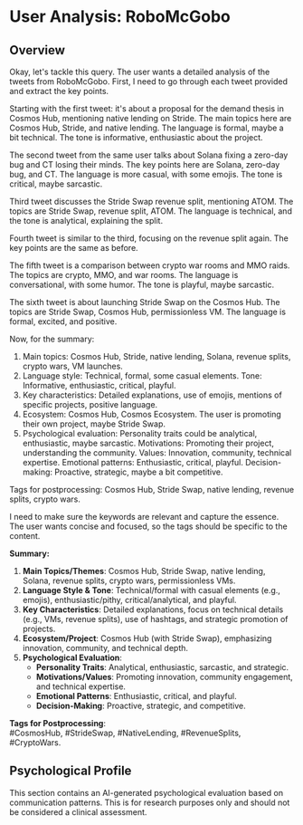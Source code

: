 # User Analysis: RoboMcGobo

## Overview

<think>
Okay, let's tackle this query. The user wants a detailed analysis of the tweets from RoboMcGobo. First, I need to go through each tweet provided and extract the key points.

Starting with the first tweet: it's about a proposal for the demand thesis in Cosmos Hub, mentioning native lending on Stride. The main topics here are Cosmos Hub, Stride, and native lending. The language is formal, maybe a bit technical. The tone is informative, enthusiastic about the project.

The second tweet from the same user talks about Solana fixing a zero-day bug and CT losing their minds. The key points here are Solana, zero-day bug, and CT. The language is more casual, with some emojis. The tone is critical, maybe sarcastic.

Third tweet discusses the Stride Swap revenue split, mentioning ATOM. The topics are Stride Swap, revenue split, ATOM. The language is technical, and the tone is analytical, explaining the split.

Fourth tweet is similar to the third, focusing on the revenue split again. The key points are the same as before.

The fifth tweet is a comparison between crypto war rooms and MMO raids. The topics are crypto, MMO, and war rooms. The language is conversational, with some humor. The tone is playful, maybe sarcastic.

The sixth tweet is about launching Stride Swap on the Cosmos Hub. The topics are Stride Swap, Cosmos Hub, permissionless VM. The language is formal, excited, and positive.

Now, for the summary:

1. Main topics: Cosmos Hub, Stride, native lending, Solana, revenue splits, crypto wars, VM launches.
2. Language style: Technical, formal, some casual elements. Tone: Informative, enthusiastic, critical, playful.
3. Key characteristics: Detailed explanations, use of emojis, mentions of specific projects, positive language.
4. Ecosystem: Cosmos Hub, Cosmos Ecosystem. The user is promoting their own project, maybe Stride Swap.
5. Psychological evaluation: Personality traits could be analytical, enthusiastic, maybe sarcastic. Motivations: Promoting their project, understanding the community. Values: Innovation, community, technical expertise. Emotional patterns: Enthusiastic, critical, playful. Decision-making: Proactive, strategic, maybe a bit competitive.

Tags for postprocessing: Cosmos Hub, Stride Swap, native lending, revenue splits, crypto wars.

I need to make sure the keywords are relevant and capture the essence. The user wants concise and focused, so the tags should be specific to the content.
</think>

**Summary:**  
1. **Main Topics/Themes**: Cosmos Hub, Stride Swap, native lending, Solana, revenue splits, crypto wars, permissionless VMs.  
2. **Language Style & Tone**: Technical/formal with casual elements (e.g., emojis), enthusiastic/pithy, critical/analytical, and playful.  
3. **Key Characteristics**: Detailed explanations, focus on technical details (e.g., VMs, revenue splits), use of hashtags, and strategic promotion of projects.  
4. **Ecosystem/Project**: Cosmos Hub (with Stride Swap), emphasizing innovation, community, and technical depth.  
5. **Psychological Evaluation**:  
   - **Personality Traits**: Analytical, enthusiastic, sarcastic, and strategic.  
   - **Motivations/Values**: Promoting innovation, community engagement, and technical expertise.  
   - **Emotional Patterns**: Enthusiastic, critical, and playful.  
   - **Decision-Making**: Proactive, strategic, and competitive.  

**Tags for Postprocessing**:  
#CosmosHub, #StrideSwap, #NativeLending, #RevenueSplits, #CryptoWars.

## Psychological Profile

This section contains an AI-generated psychological evaluation based on communication patterns. This is for research purposes only and should not be considered a clinical assessment.